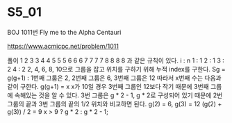 # S5_01
BOJ 1011번 Fly me to the Alpha Centauri

https://www.acmicpc.net/problem/1011

풀이
1 2 3 3 4 4 5 5 5 6 6 6 7 7 7 7 8 8 8 8 과 같은 규칙이 있다.
i : n
1 : 1
2 : 1
3 : 2
4 : 2
2, 4, 6, 8, 10으로 그룹을 잡고
위치를 구하기 위해 누적 index를 구한다.
Sg = g(g+1) : 1번째 그룹은 2, 2번째 그룹은 6, 3번째 그룹은 12
따라서 x번째 수는 다음과 같이 구한다.
g(g+1) = x
x가 10일 경우
3번째 그룹인 12보다 작기 때문에 3번째 그룹에 속해있는 것을 알 수 있다.
3번 그룹은 g * 2 - 1, g * 2로 구성되어 있기 때문에 2번 그룹의 끝과 3번 그룹의 끝의 1/2 위치와 비교하면 된다.
g(2) = 6, g(3) = 12
(g(2) + g(3)) / 2 = 9
x > 9 ? g * 2 : g * 2 - 1;

